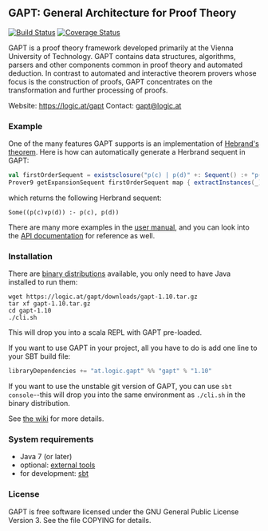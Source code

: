 ## GAPT: General Architecture for Proof Theory
[![Build Status](https://travis-ci.org/gapt/gapt.svg?branch=master)](https://travis-ci.org/gapt/gapt) [![Coverage Status](https://coveralls.io/repos/gapt/gapt/badge.svg?branch=master)](https://coveralls.io/r/gapt/gapt?branch=master)

GAPT is a proof theory framework developed primarily at the Vienna University
of Technology. GAPT contains data structures, algorithms, parsers and other
components common in proof theory and automated deduction. In contrast to
automated and interactive theorem provers whose focus is the construction of
proofs, GAPT concentrates on the transformation and further processing of
proofs.

Website: https://logic.at/gapt
Contact: gapt@logic.at

### Example

One of the many features GAPT supports is an implementation of [Hebrand's
theorem](https://en.wikipedia.org/wiki/Herbrand%27s_theorem).  Here is how can
automatically generate a Herbrand sequent in GAPT:
```scala
val firstOrderSequent = existsclosure("p(c) | p(d)" +: Sequent() :+ "p(x)" map parseFormula)
Prover9 getExpansionSequent firstOrderSequent map { extractInstances(_) }
```
which returns the following Herbrand sequent:
```
Some((p(c)∨p(d)) :- p(c), p(d))
```

There are many more examples in the [user
manual](http://logic.at/gapt/downloads/gapt-user-manual.pdf), and you can look
into the [API documentation](http://logic.at/gapt/api/) for reference as well.

### Installation

There are [binary distributions](https://logic.at/gapt) available, you only
need to have Java installed to run them:
```
wget https://logic.at/gapt/downloads/gapt-1.10.tar.gz
tar xf gapt-1.10.tar.gz
cd gapt-1.10
./cli.sh
```
This will drop you into a scala REPL with GAPT pre-loaded.

If you want to use GAPT in your project, all you have to do is add one line to
your SBT build file:
```scala
libraryDependencies += "at.logic.gapt" %% "gapt" % "1.10"
```

If you want to use the unstable git version of GAPT, you can use `sbt
console`--this will drop you into the same environment as `./cli.sh` in the
binary distribution.

See [the wiki](https://github.com/gapt/gapt/wiki/Compiling-and-running-from-source)
for more details.

### System requirements

* Java 7 (or later)
* optional: [external tools](https://github.com/gapt/gapt/wiki/External-software)
* for development: [sbt](http://www.scala-sbt.org/)

### License

GAPT is free software licensed under the GNU General Public License Version 3.
See the file COPYING for details.
